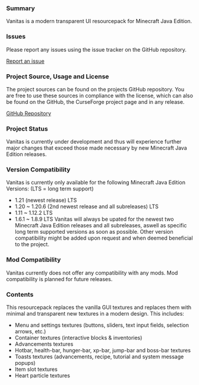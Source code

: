 ### Summary

Vanitas is a modern transparent UI resourcepack for Minecraft Java Edition.

### Issues

Please report any issues using the issue tracker on the GitHub repository.

[Report an issue](https://github.com/iJustLeyxo/Vanitas/issues/new)

### Project Source, Usage and License

The project sources can be found on the projects GitHub repository. You are free to use these sources in compliance with the license, which can also be found on the GitHub, the CurseForge project page and in any release.

[GitHub Repository](https://github.com/iJustLeyxo/Vanitas)

### Project Status

Vanitas is currently under development and thus will experience further major changes that exceed those made necessary by new Minecraft Java Edition releases.

### Version Compatibility

Vanitas is currently only available for the following Minecraft Java Edition Versions:
(LTS = long term support)
- 1.21 (newest release) LTS
- 1.20 ~ 1.20.6 (2nd newest release and all subreleases) LTS
- 1.11 ~ 1.12.2 LTS
- 1.6.1 ~ 1.8.9 LTS
Vanitas will always be upated for the newest two Minecraft Java Edition releases and all subreleases, aswell as specific long term supported versions as soon as possible. Other version compatibility might be added upon request and when deemed beneficial to the project.

### Mod Compatibility

Vanitas currently does not offer any compatibility with any mods. Mod compatibility is planned for future releases.

### Contents

This resourcepack replaces the vanilla GUI textures and replaces them with minimal and transparent new textures in a modern design. This includes:
- Menu and settings textures (buttons, sliders, text input fields, selection arrows, etc.)
- Container textures (interactive blocks & inventories)
- Advancements textures
- Hotbar, health-bar, hunger-bar, xp-bar, jump-bar and boss-bar textures
- Toasts textures (advancements, recipe, tutorial and system message popups)
- Item slot textures
- Heart particle textures
